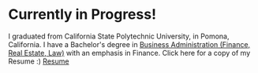 # Currently in Progress!
I graduated from California State Polytechnic University, in Pomona, California. I have a Bachelor's degree in [Business Administration (Finance, Real Estate, Law)](https://www.cpp.edu/cba/finance-real-estate-and-law/curriculum/index.shtml) with an emphasis in Finance.
Click here for a copy of my Resume :)  [Resume](https://drive.google.com/file/d/1mZhoqfIbypnWYUy-nOB_0qi3yE18avVW/view?usp=sharing)
